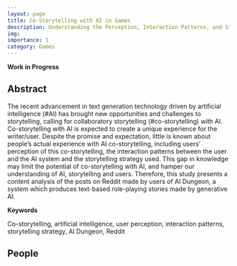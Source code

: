 ```yaml
---
layout: page
title: Co-Storytelling with AI in Games
description: Understanding the Perception, Interaction Patterns, and Storytelling Strategy of AI Dungeon Users on Reddit
img:
importance: 1
category: Games
---
```


**Work in Progress**

## Abstract

The recent advancement in text generation technology driven by artificial intelligence (#AI) has brought new opportunities and challenges to storytelling, calling for collaboratory storytelling (#co-storytelling) with AI. Co-storytelling with AI is expected to create a unique experience for the writer/user. Despite the promise and expectation, little is known about people’s actual experience with AI co-storytelling, including users’ perception of this co-storytelling, the interaction patterns between the user and the AI system and the storytelling strategy used. This gap in knowledge may limit the potential of co-storytelling with AI, and hamper our understanding of AI, storytelling and users. Therefore, this study presents a content analysis of the posts on Reddit made by users of AI Dungeon, a system which produces text-based role-playing stories made by generative AI.

**Keywords**

Co-storytelling, artificial intelligence, user perception, interaction patterns, storytelling strategy, AI Dungeon, Reddit

## People

